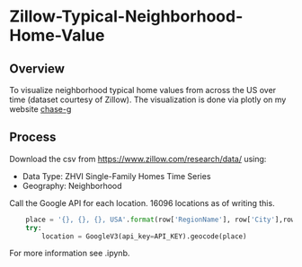 # Zillow-Typical-Neighborhood-Home-Value

## Overview

To visualize neighborhood typical home values from across the US over time (dataset courtesy of Zillow). The visualization is done via plotly on my website <a href="www.chase-g.com/portfolio-zillow">chase-g</a>

## Process

Download the csv from https://www.zillow.com/research/data/ using:
- Data Type: ZHVI Single-Family Homes Time Series
- Geography: Neighborhood

Call the Google API for each location. 16096 locations as of writing this.
```py
    place = '{}, {}, {}, USA'.format(row['RegionName'], row['City'],row['State'])
    try:
        location = GoogleV3(api_key=API_KEY).geocode(place)
```
For more information see .ipynb.
